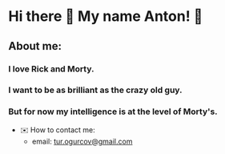 # Hi there 👋 My name Anton! 🥒

## About me:

### I love Rick and Morty. 
### I want to be as brilliant as the crazy old guy. 
### But for now my intelligence is at the level of Morty's.


- ✉️ How to contact me:
   - email: tur.ogurcov@gmail.com

